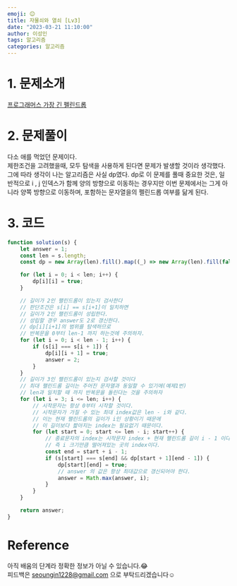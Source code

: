 ```yaml
---
emoji: 😊
title: 자물쇠와 열쇠 [Lv3]
date: "2023-03-21 11:10:00"
author: 이성인
tags: 알고리즘
categories: 알고리즘
---
```


# 1. 문제소개

[프로그래머스 가장 긴 펠린드롭](https://school.programmers.co.kr/learn/courses/30/lessons/12904)

# 2. 문제풀이

다소 애를 먹었던 문제이다.  
제한조건을 고려했을때, 모두 탐색을 사용하게 된다면 문제가 발생할 것이라 생각했다.
그에 따라 생각이 나는 알고리즘은 사실 dp였다.
dp로 이 문제를 풀때 중요한 것은, 일반적으로 i , j 인덱스가 함께 양의 방향으로 이동하는 경우지만
이번 문제에서는 그게 아니라 양쪽 방향으로 이동하며, 포함하는 문자열을의 펠린드롭 여부를 닮게 된다.

# 3. 코드

```js
function solution(s) {
	let answer = 1;
	const len = s.length;
	const dp = new Array(len).fill().map((_) => new Array(len).fill(false));

	for (let i = 0; i < len; i++) {
		dp[i][i] = true;
	}

	// 길이가 2인 팰린드롬이 있는지 검사한다
	// 판단조건은 s[i] == s[i+1]이 일치하면
	// 길이가 2인 팰린드롬이 성립한다.
	// 성립할 경우 answer도 2로 갱신한다.
	// dp[i][i+1]의 범위를 탐색하므로
	// 반복문을 0부터 len-1 까지 하는것에 주의하자.
	for (let i = 0; i < len - 1; i++) {
		if (s[i] === s[i + 1]) {
			dp[i][i + 1] = true;
			answer = 2;
		}
	}
	// 길이가 3인 팰린드롬이 있는지 검사할 것이다
	// 최대 팰린드롬 길이는 주어진 문자열과 동일할 수 있기에(예제1번)
	// len과 일치할 때 까지 반복문을 돌린다는 것을 주의하자
	for (let i = 3; i <= len; i++) {
		// 시작문자는 항상 0부터 시작할 것이다.
		// 시작문자가 가질 수 있는 최대 index값은 len - i와 같다.
		// 이는 현재 팰린드롬의 길이가 i인 상황이기 때문에
		// 이 길이보다 짧아지는 index는 필요없기 때문이다.
		for (let start = 0; start <= len - i; start++) {
			// 종료문자의 index는 시작문자 index + 현재 팰린드롬 길이 i - 1 이다.
			// 즉 i 크기만큼 떨어져있는 곳의 index이다.
			const end = start + i - 1;
			if (s[start] === s[end] && dp[start + 1][end - 1]) {
				dp[start][end] = true;
				// answer 의 값은 항상 최대값으로 갱신되어야 한다.
				answer = Math.max(answer, i);
			}
		}
	}

	return answer;
}
```

# Reference

아직 배움의 단계라 정확한 정보가 아닐 수 있습니다.😂  
피드백은 seoungin1228@gmail.com 으로 부탁드리겠습니다☺️
